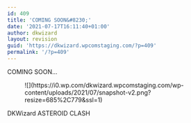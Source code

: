 ```yaml
---
id: 409
title: 'COMING SOON&#8230;'
date: '2021-07-17T16:11:40+01:00'
author: dkwizard
layout: revision
guid: 'https://dkwizard.wpcomstaging.com/?p=409'
permalink: '/?p=409'
---
```


COMING SOON…

<figure class="wp-block-image size-large">![](https://i0.wp.com/dkwizard.wpcomstaging.com/wp-content/uploads/2021/07/snapshot-v2.png?resize=685%2C779&ssl=1)</figure>DKWizard ASTEROID CLASH